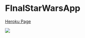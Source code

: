 # FInalStarWarsApp

[Heroku Page](https://glacial-hollows-88105.herokuapp.com/)

![](assets/img/starw.png)
